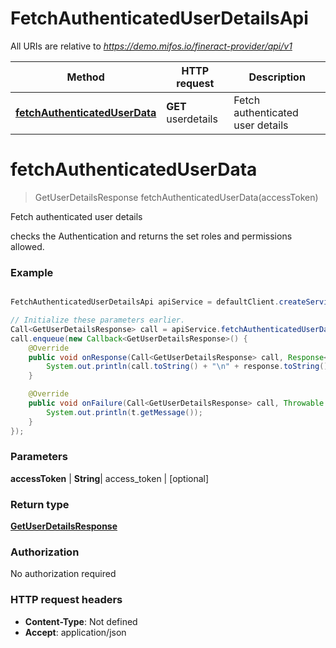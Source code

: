 # FetchAuthenticatedUserDetailsApi

All URIs are relative to *https://demo.mifos.io/fineract-provider/api/v1*

Method | HTTP request | Description
------------- | ------------- | -------------
[**fetchAuthenticatedUserData**](FetchAuthenticatedUserDetailsApi.md#fetchAuthenticatedUserData) | **GET** userdetails | Fetch authenticated user details 


<a name="fetchAuthenticatedUserData"></a>
# **fetchAuthenticatedUserData**
> GetUserDetailsResponse fetchAuthenticatedUserData(accessToken)

Fetch authenticated user details 

checks the Authentication and returns the set roles and permissions allowed.

### Example
```java

FetchAuthenticatedUserDetailsApi apiService = defaultClient.createService(FetchAuthenticatedUserDetailsApi.class);

// Initialize these parameters earlier.
Call<GetUserDetailsResponse> call = apiService.fetchAuthenticatedUserData(accessToken);
call.enqueue(new Callback<GetUserDetailsResponse>() {
    @Override
    public void onResponse(Call<GetUserDetailsResponse> call, Response<GetUserDetailsResponse> response) {
        System.out.println(call.toString() + "\n" + response.toString());
    }

    @Override
    public void onFailure(Call<GetUserDetailsResponse> call, Throwable t) {
        System.out.println(t.getMessage());
    }
});

```

### Parameters

 **accessToken** | **String**| access_token | [optional]

### Return type

[**GetUserDetailsResponse**](GetUserDetailsResponse.md)

### Authorization

No authorization required

### HTTP request headers

 - **Content-Type**: Not defined
 - **Accept**: application/json

